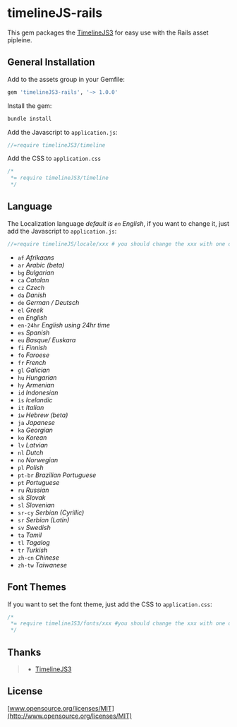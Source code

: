 # timelineJS-rails

This gem packages the [TimelineJS3](https://github.com/NUKnightLab/TimelineJS3) for easy use with the Rails asset pipleine.

## General Installation

Add to the assets group in your Gemfile:

```ruby
gem 'timelineJS3-rails', '~> 1.0.0'
```

Install the gem:

```ruby
bundle install
```

Add the Javascript to `application.js`:


```javascript
//=require timelineJS3/timeline
```

Add the CSS to `application.css`

```css
/*
 *= require timelineJS3/timeline
 */
```

## Language

The Localization language *default is `en` English*,
if you want to change it, just add the Javascript to `application.js`:

```javascript
//=require timelineJS/locale/xxx # you should change the xxx with one of the available languages below
```

* `af` *Afrikaans*
* `ar` *Arabic (beta)*
* `bg` *Bulgarian*
* `ca` *Catalan*
* `cz` *Czech*
* `da` *Danish*
* `de` *German / Deutsch*
* `el` *Greek*
* `en` *English*
* `en-24hr` *English using 24hr time*
* `es` *Spanish*
* `eu` *Basque/ Euskara*
* `fi` *Finnish*
* `fo` *Faroese*
* `fr` *French*
* `gl` *Galician*
* `hu` *Hungarian*
* `hy` *Armenian*
* `id` *Indonesian*
* `is` *Icelandic*
* `it` *Italian*
* `iw` *Hebrew (beta)*
* `ja` *Japanese*
* `ka` *Georgian*
* `ko` *Korean*
* `lv` *Latvian*
* `nl` *Dutch*
* `no` *Norwegian*
* `pl` *Polish*
* `pt-br` *Brazilian Portuguese*
* `pt` *Portuguese*
* `ru` *Russian*
* `sk` *Slovak*
* `sl` *Slovenian*
* `sr-cy` *Serbian (Cyrillic)*
* `sr` *Serbian (Latin)*
* `sv` *Swedish*
* `ta` *Tamil*
* `tl` *Tagalog*
* `tr` *Turkish*
* `zh-cn` *Chinese*
* `zh-tw` *Taiwanese*


## Font Themes
If you want to set the font theme, just add the CSS to `application.css`:

```css
/*
 *= require timelineJS3/fonts/xxx #you should change the xxx with one of the available font themes below
 */
```

## Thanks
>- [TimelineJS3](http://timeline.knightlab.com)

## License
[www.opensource.org/licenses/MIT](http://www.opensource.org/licenses/MIT)
